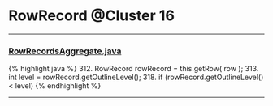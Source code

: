 # RowRecord @Cluster 16

***

### [RowRecordsAggregate.java](https://searchcode.com/codesearch/view/15642594/)
{% highlight java %}
312. RowRecord rowRecord = this.getRow( row );
313. int level = rowRecord.getOutlineLevel();
318.     if (rowRecord.getOutlineLevel() < level)
{% endhighlight %}

***

